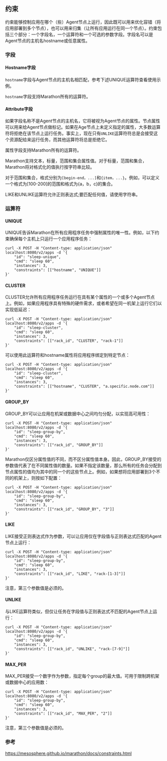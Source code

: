 ## 约束

约束能够控制应用在哪个（些）Agent节点上运行，因此既可以用来优化容错（将应用部署到多个节点），也可以用来归集（让所有应用运行在同一个节点）。约束包括三个部分：一个字段名，一个运算符和一个可选的参数字段。字段名可以是Agent节点的主机名hostname或任意属性。

### 字段

#### Hostname字段

`hostname`字段与Agent节点的主机名相匹配，参考下述UNIQUE运算符查看使用示例。

`hostname`字段支持Marathon所有的运算符。

#### Attribute字段

如果字段名称不是Agent节点的主机名，它将被视为Agent节点的属性。节点属性可以用来给Agent节点做标记。如果在Age节点上未定义指定的属性，大多数运算符将拒绝在该节点上运行任务。事实上，现在只有`UNLIKE`运算符符总是会接受这个资源配给来运行任务，而其他运算符将总是拒绝它。

属性字段支持Marathon所有的运算符。

Marathon支持文本，标量，范围和集合属性值。对于标量，范围和集合，Marathon将对格式化的值执行按字符串比较。

对于范围和集合，格式分别为`[begin-end，...]`和`{item，...}`。例如，可以定义一个格式为\[100-200\]的范围和格式为{a，b，c}的集合。

LIKE和UNLIKE运算符允许正则表达式;要匹配任何值，请使用字符串。

### 运算符

#### UNIQUE

UNIQUE告诉Marathon在所有应用程序任务中强制属性的唯一性。例如，以下约束确保每个主机上只运行一个应用程序任务：

```
curl -X POST -H "Content-type: application/json" localhost:8080/v2/apps -d '{ 
    "id": "sleep-unique", 
    "cmd": "sleep 60", 
    "instances": 3, 
    "constraints": [["hostname", "UNIQUE"]] 
}'
```

#### CLUSTER

CLUSTER允许所有应用程序任务运行在具有某个属性的一个或多个Agent节点上。例如，如果应用程序具有特殊的硬件需求，或者希望在同一机架上运行它们以实现低延迟：

```
curl -X POST -H "Content-type: application/json" localhost:8080/v2/apps -d '{ 
    "id": "sleep-cluster", 
    "cmd": "sleep 60", 
    "instances": 3, 
    "constraints": [["rack_id", "CLUSTER", "rack-1"]] 
}'
```

可以使用此运算符和hostname属性将应用程序绑定到特定节点：

```
curl -X POST -H "Content-type: application/json" localhost:8080/v2/apps -d '{ 
    "id": "sleep-cluster", 
    "cmd": "sleep 60", 
    "instances": 3, 
    "constraints": [["hostname", "CLUSTER", "a.specific.node.com"]] 
}'
```

#### GROUP\_BY

GROUP\_BY可以让应用在机架或数据中心之间均匀分配，以实现高可用性：

```
curl -X POST -H "Content-type: application/json" localhost:8080/v2/apps -d '{ 
    "id": "sleep-group-by", 
    "cmd": "sleep 60", 
    "instances": 3, 
    "constraints": [["rack_id", "GROUP_BY"]] 
}'
```

Marathon仅区分属性值的不同，而不区分属性值本身。因此，GROUP\_BY接受的参数值代表了在不同属性值的数量。如果不指定该数量，那么所有的任务会分配到节点属性的值均为其中的同一个的这些节点上。例如，如果想将应用部署到3个不同的机架上，则按如下配置：

```
curl -X POST -H "Content-type: application/json" localhost:8080/v2/apps -d '{ 
    "id": "sleep-group-by", 
    "cmd": "sleep 60", 
    "instances": 3, 
    "constraints": [["rack_id", "GROUP_BY", "3"]] 
}'
```

#### LIKE

LIKE接受正则表达式作为参数，可以让应用仅在字段值与正则表达式匹配的Agent节点上运行：

```
curl -X POST -H "Content-type: application/json" localhost:8080/v2/apps -d '{ 
    "id": "sleep-group-by", 
    "cmd": "sleep 60", 
    "instances": 3, 
    "constraints": [["rack_id", "LIKE", "rack-[1-3]"]] 
}'
```

注意，第三个参数值是必须的。

#### UNLIKE

与LIKE运算符类似，但仅让任务在字段值与正则表达式不匹配的Agent节点上运行：

```
curl -X POST -H "Content-type: application/json" localhost:8080/v2/apps -d '{ 
    "id": "sleep-group-by", 
    "cmd": "sleep 60", 
    "instances": 3, 
    "constraints": [["rack_id", "UNLIKE", "rack-[7-9]"]] 
}'
```

#### MAX\_PER

MAX\_PER接受一个数字作为参数，指定每个group的最大值。可用于限制跨机架或数据中心的应用数：

```
curl -X POST -H "Content-type: application/json" localhost:8080/v2/apps -d '{ 
    "id": "sleep-group-by", 
    "cmd": "sleep 60", 
    "instances": 3, 
    "constraints": [["rack_id", "MAX_PER", "2"]] 
}'
```

注意，第三个参数值是必须的。

### 参考

https://mesosphere.github.io/marathon/docs/constraints.html

